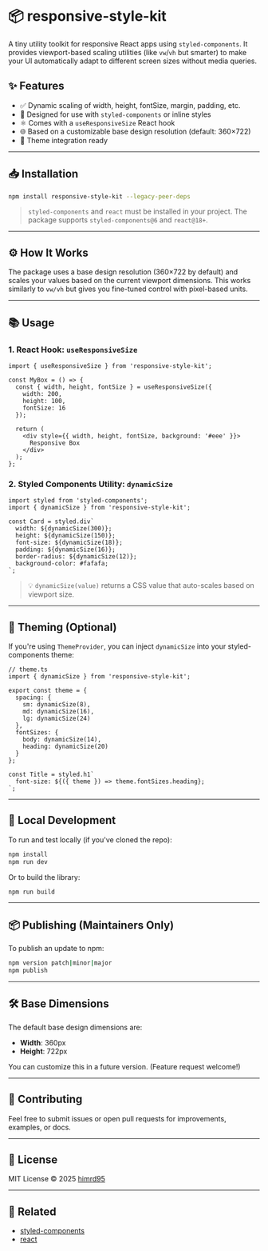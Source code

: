 # 📦 responsive-style-kit

A tiny utility toolkit for responsive React apps using `styled-components`. It provides viewport-based scaling utilities (like `vw`/`vh` but smarter) to make your UI automatically adapt to different screen sizes without media queries.

## ✨ Features

- ✅ Dynamic scaling of width, height, fontSize, margin, padding, etc.
- 🎯 Designed for use with `styled-components` or inline styles
- ⚛️ Comes with a `useResponsiveSize` React hook
- 🌐 Based on a customizable base design resolution (default: 360×722)
- 🎨 Theme integration ready

---

## 📥 Installation

```bash
npm install responsive-style-kit --legacy-peer-deps
```

> `styled-components` and `react` must be installed in your project. The package supports `styled-components@6` and `react@18+`.

---

## ⚙️ How It Works

The package uses a base design resolution (360×722 by default) and scales your values based on the current viewport dimensions. This works similarly to `vw/vh` but gives you fine-tuned control with pixel-based units.

---

## 📚 Usage

### 1. React Hook: `useResponsiveSize`

```tsx
import { useResponsiveSize } from 'responsive-style-kit';

const MyBox = () => {
  const { width, height, fontSize } = useResponsiveSize({
    width: 200,
    height: 100,
    fontSize: 16
  });

  return (
    <div style={{ width, height, fontSize, background: '#eee' }}>
      Responsive Box
    </div>
  );
};
```

### 2. Styled Components Utility: `dynamicSize`

```tsx
import styled from 'styled-components';
import { dynamicSize } from 'responsive-style-kit';

const Card = styled.div`
  width: ${dynamicSize(300)};
  height: ${dynamicSize(150)};
  font-size: ${dynamicSize(18)};
  padding: ${dynamicSize(16)};
  border-radius: ${dynamicSize(12)};
  background-color: #fafafa;
`;
```

> 💡 `dynamicSize(value)` returns a CSS value that auto-scales based on viewport size.

---

## 🎨 Theming (Optional)

If you're using `ThemeProvider`, you can inject `dynamicSize` into your styled-components theme:

```tsx
// theme.ts
import { dynamicSize } from 'responsive-style-kit';

export const theme = {
  spacing: {
    sm: dynamicSize(8),
    md: dynamicSize(16),
    lg: dynamicSize(24)
  },
  fontSizes: {
    body: dynamicSize(14),
    heading: dynamicSize(20)
  }
};
```

```tsx
const Title = styled.h1`
  font-size: ${({ theme }) => theme.fontSizes.heading};
`;
```

---

## 🧪 Local Development

To run and test locally (if you've cloned the repo):

```bash
npm install
npm run dev
```

Or to build the library:

```bash
npm run build
```

---

## 📦 Publishing (Maintainers Only)

To publish an update to npm:

```bash
npm version patch|minor|major
npm publish
```

---

## 🛠 Base Dimensions

The default base design dimensions are:

- **Width**: 360px
- **Height**: 722px

You can customize this in a future version. (Feature request welcome!)

---

## 🤝 Contributing

Feel free to submit issues or open pull requests for improvements, examples, or docs.

---

## 📝 License

MIT License © 2025 [himrd95](https://github.com/himrd95)

---

## 📎 Related

- [styled-components](https://styled-components.com)
- [react](https://reactjs.org)
